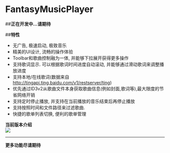 # FantasyMusicPlayer

##**正在开发中...请期待**

##**特性**
- 无广告, 极速启动, 极致音乐
- 精美的UI设计, 流畅的操作体验
- Toolbar和歌曲控制融为一体, 并能够下拉展开获得更多操作
- 支持歌词显示. 可以根据歌词时间进度自动滚动, 并能够通过滑动歌词来调整播放进度
- 支持本地/在线歌词(数据来自 http://tingapi.ting.baidu.com/v1/restserver/ting)
- 优先通过ID3v2从歌曲文件本身获取歌曲信息(例如封面,歌词等),最大限度的节省网络开销
- 支持定时停止播放, 并支持在当前播放的音乐结束后再停止播放
- 支持按照时间和文件路径来过滤歌曲.
- 快捷的歌单列表切换, 便利的歌单管理

**当前版本介绍**<br/>
<img src="https://github.com/WosLovesLife/Fantasy/tree/master/screenshot/fantasyIntro.gif"/>


---

**更多功能尽请期待**
